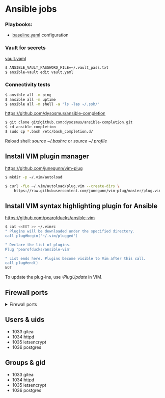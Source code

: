 # Ansible jobs

### Playbooks:

* [baseline.yaml](baseline.yaml) configuration

### Vault for secrets

[vault.yaml](group_vars/vault.yaml)
```bash
$ ANSIBLE_VAULT_PASSWORD_FILE=~/.vault_pass.txt
$ ansible-vault edit vault.yaml
```

### Connectivity tests
```bash
$ ansible all -m ping
$ ansible all -m uptime
$ ansible all -m shell -a "ls -las ~/.ssh/"
```
 
https://github.com/dysosmus/ansible-completion
```bash
$ git clone git@github.com:dysosmus/ansible-completion.git
$ cd ansible-completion
$ sudo cp *.bash /etc/bash_completion.d/
```
Reload shell: *source ~/.bashrc* or *source ~/.profile*
  
## Install VIM plugin manager
https://github.com/junegunn/vim-plug
```bash
$ mkdir -p ~/.vim/autoload

$ curl -fLo ~/.vim/autoload/plug.vim --create-dirs \
    https://raw.githubusercontent.com/junegunn/vim-plug/master/plug.vim
```
  
## Install VIM syntax highlighting plugin for Ansible
https://github.com/pearofducks/ansible-vim
```bash
$ cat <<EOT >> ~/.vimrc 
" Plugins will be downloaded under the specified directory.
call plug#begin('~/.vim/plugged')

" Declare the list of plugins.
Plug 'pearofducks/ansible-vim'
  
" List ends here. Plugins become visible to Vim after this call.
call plug#end()
EOT
```
To update the plug-ins, use *:PlugUpdate* in VIM.
  
## Firewall ports
<details>
<summary>Firewall ports</summary>

| port  | service            |
|-------|--------------------|
| 22    | ssh                |
| 3000  | gitea              |
| 5432  | postgres default   |
| 30080 | apache httpd http  |
| 30443 | apache httpd https |
| 31080 | apache httpd http  |
| 31433 | apache httpd https |

</details>

## Users & uids

* 1033 gitea 
* 1034 httpd
* 1035 letsencrypt
* 1036 postgres

## Groups & gid

* 1033 gitea 
* 1034 httpd
* 1035 letsencrypt
* 1036 postgres
